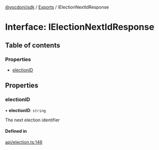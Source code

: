 [@vocdoni/sdk](/sdk) / [Exports](../modules.md) / IElectionNextIdResponse

# Interface: IElectionNextIdResponse

## Table of contents

### Properties

- [electionID](IElectionNextIdResponse.md#electionid)

## Properties

### electionID

• **electionID**: `string`

The next election identifier

#### Defined in

[api/election.ts:146](https://github.com/vocdoni/vocdoni-sdk/blob/0a4464c/src/api/election.ts#L146)
